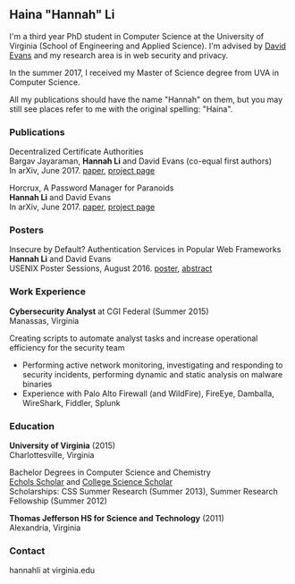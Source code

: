 ## Haina "Hannah" Li

I'm a third year PhD student in Computer Science at the University of Virginia (School of Engineering and Applied Science). I'm advised by [David Evans](http://www.cs.virginia.edu/~evans/) and my research area is in web security and privacy.

In the summer 2017, I received my Master of Science degree from UVA in Computer Science. 

All my publications should have the name "Hannah" on them, but you may still see places refer to me with the original spelling: "Haina".  

### Publications
Decentralized Certificate Authorities  
Bargav Jayaraman, **Hannah Li** and David Evans (co-equal first authors)  
In arXiv, June 2017. [paper](https://arxiv.org/pdf/1706.03370.pdf), [project page](https://github.com/HainaLi/DecentralizedCA)  

Horcrux, A Password Manager for Paranoids  
**Hannah Li** and David Evans  
In arXiv, June 2017. [paper](https://arxiv.org/pdf/1706.05085.pdf), [project page](https://github.com/HainaLi/horcrux_password_manager)

### Posters
Insecure by Default? Authentication Services in Popular Web Frameworks  
**Hannah Li** and David Evans  
USENIX Poster Sessions, August 2016. [poster](https://github.com/HainaLi/hainali.github.io/blob/master/HainaLiUSENIX2016-Final.pdf), [abstract](https://github.com/HainaLi/hainali.github.io/blob/master/insecure-default-authentication.pdf)  

### Work Experience 

**Cybersecurity Analyst** at CGI Federal (Summer 2015)  
Manassas, Virginia  

Creating scripts to automate analyst tasks and increase operational efficiency for the security team  
- Performing active network monitoring, investigating and responding to security incidents, performing
dynamic and static analysis on malware binaries
- Experience with Palo Alto Firewall (and WildFire), FireEye, Damballa, WireShark, Fiddler, Splunk 

### Education
**University of Virginia** (2015)  
Charlottesville, Virginia  

Bachelor Degrees in Computer Science and Chemistry  
[Echols Scholar](http://echols.as.virginia.edu/front) and [College Science Scholar](http://sciencescholars.clas.virginia.edu/)   
Scholarships: CSS Summer Research (Summer 2013), Summer Research Fellowship (Summer 2012)  

**Thomas Jefferson HS for Science and Technology** (2011)  
Alexandria, Virginia  

### Contact
hannahli at virginia.edu
